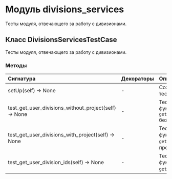 # Модуль divisions_services

Тесты модуля, отвечающего за работу с дивизионами.

## Класс DivisionsServicesTestCase

Тесты модуля, отвечающего за работу с дивизионами.

### Методы

| Сигнатура                                                 | Декораторы | Описание                                               |
| :-------------------------------------------------------- | :--------- | :----------------------------------------------------- |
| setUp(self) -&#62; None                                   | -          | Создание данных для тестирования.                      |
| test_get_user_divisions_without_project(self) -&#62; None | -          | Тестирование функции `get_user_divisions` без проекта. |
| test_get_user_divisions_with_project(self) -&#62; None    | -          | Тестирование функции `get_user_divisions` с проектом.  |
| test_get_user_division_ids(self) -&#62; None              | -          | Тестирование функции `get_user_division_ids`.          |